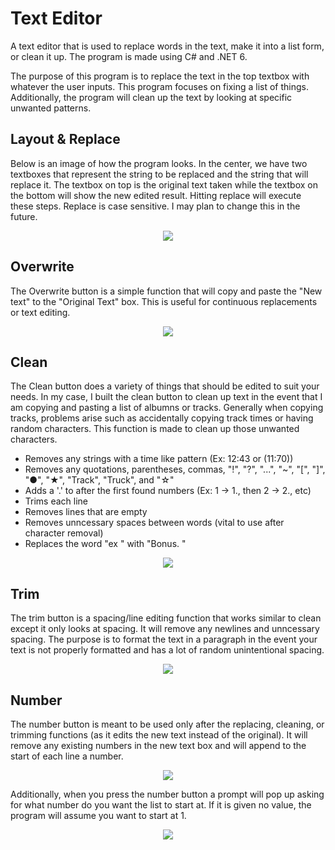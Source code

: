 # Text Editor
A text editor that is used to replace words in the text, make it into a list form, or clean it up. The program is made using C# and .NET 6.

The purpose of this program is to replace the text in the top textbox with whatever the user inputs. This program focuses on fixing a list of things. Additionally, the program will clean up the text by looking at specific unwanted patterns.

**Layout & Replace**
-------------
Below is an image of how the program looks. In the center, we have two textboxes that represent the string to be replaced and the string that will replace it. The textbox on top is the original text taken while the textbox on the bottom will show the new edited result. Hitting replace will execute these steps. Replace is case sensitive. I may plan to change this in the future.

<p align="center">
<img src="https://user-images.githubusercontent.com/100814612/165432174-54418059-b75b-46a0-9d05-0f3aa2b41ce7.png"><img>
</p>

**Overwrite**
-------------
The Overwrite button is a simple function that will copy and paste the "New text" to the "Original Text" box. This is useful for continuous replacements or text editing.

<p align="center">
<img src="https://user-images.githubusercontent.com/100814612/165432599-9230739d-e65c-4f5c-a9d6-9b8e52da9d4d.png"><img>
</p>

**Clean**
---------
The Clean button does a variety of things that should be edited to suit your needs. In my case, I built the clean button to clean up text in the event that I am copying and pasting a list of albumns or tracks. Generally when copying tracks, problems arise such as accidentally copying track times or having random characters. This function is made to clean up those unwanted characters.

- Removes any strings with a time like pattern (Ex: 12:43 or (11:70))
- Removes any quotations, parentheses, commas, "!", "?", "...", "~", "\[", "\]", "●", "★", "Track", "Truck", and "☆"
- Adds a '.' to after the first found numbers (Ex: 1 -> 1., then 2 -> 2., etc)
- Trims each line
- Removes lines that are empty
- Removes unncessary spaces between words (vital to use after character removal)
- Replaces the word "ex " with "Bonus. "

<p align="center">
<img src="https://user-images.githubusercontent.com/100814612/165434777-50f1cc17-f5de-430c-a4e9-aae3eb431fd2.png"><img>
</p>


**Trim**
---------
The trim button is a spacing/line editing function that works similar to clean except it only looks at spacing. It will remove any newlines and unncessary spacing. The purpose is to format the text in a paragraph in the event your text is not properly formatted and has a lot of random unintentional spacing.

<p align="center">
<img src="https://user-images.githubusercontent.com/100814612/165631543-e882ef6f-22b9-4762-8091-649bd08a7066.png"><img>
</p>

**Number**
---------
The number button is meant to be used only after the replacing, cleaning, or trimming functions (as it edits the new text instead of the original). It will remove any existing numbers in the new text box and will append to the start of each line a number.

<p align="center">
<img src="https://user-images.githubusercontent.com/100814612/165632502-02e4ecf8-6a4c-46c3-9528-c269fa81010f.png"><img>
</p>


Additionally, when you press the number button a prompt will pop up asking for what number do you want the list to start at. If it is given no value, the program will assume you want to start at 1.

<p align="center">
<img src="https://user-images.githubusercontent.com/100814612/165632531-5a52ee49-77a5-42fc-8ff0-1cb2d4d71666.png"><img>
</p>
